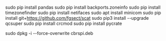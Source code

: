 sudo pip install pandas
sudo pip install backports.zoneinfo
sudo pip install timezonefinder
sudo pip install netifaces
sudo apt install minicom
sudo pip install git+https://github.com/fgsect/scat
sudo pip3 install --upgrade qcsuper
sudo pip install crcmod
sudo pip install pycrate

sudo dpkg -i --force-overwrite cbrspi.deb
